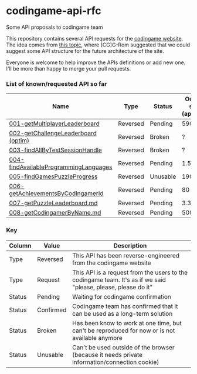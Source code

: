 # codingame-api-rfc
Some API proposals to codingame team

This repository contains several API requests for the [codingame website](https://www.codingame.com).
The idea comes from [this topic](https://www.codingame.com/forum/t/api-the-place-to-ask-for-improvements-in-cg-api), where [CG]G-Rom suggested that we could suggest some API structure for the future architecture of the site.

Everyone is welcome to help improve the APIs definitions or add new one. I'll be more than happy to merge your pull requests.

### List of known/requested API so far

Name                        | Type     | Status  | Output size (approx.) |
----------------------------|----------|---------|-----------------------|
[001-getMultiplayerLeaderboard](https://github.com/Orabig/codingame-api-rfc/blob/master/rfc/001-getMultiplayerLeaderboard.md) | Reversed | Pending | 590 kb |
[002-getChallengeLeaderboard (optim)](https://github.com/Orabig/codingame-api-rfc/blob/master/rfc/002-getChallengeLeaderboard-optim.md) | Reversed | Broken | ? |
[003-findAllByTestSessionHandle](https://github.com/Orabig/codingame-api-rfc/blob/master/rfc/003-findAllByTestSessionHandle.md) | Reversed | Broken | ? |
[004-findAvailableProgrammingLanguages](https://github.com/Orabig/codingame-api-rfc/blob/master/rfc/004-findAvailableProgrammingLanguages.md) | Reversed | Pending | 1.5 kb |
[005-findGamesPuzzleProgress](https://github.com/Orabig/codingame-api-rfc/blob/master/rfc/005-findGamesPuzzleProgress.md) | Reversed | Unusable | 190 kb |
[006-getAchievementsByCodingamerId](https://github.com/Orabig/codingame-api-rfc/blob/master/rfc/006-getAchievementsByCodingamerId.md) | Reversed | Pending | 80 kb |
[007-getPuzzleLeaderboard.md](https://github.com/Orabig/codingame-api-rfc/blob/master/rfc/007-getPuzzleLeaderboard.md) | Reversed | Pending | 3.3 Mb |
[008-getCodingamerByName.md](https://github.com/Orabig/codingame-api-rfc/blob/master/rfc/008-getCodingamerByName.md) | Reversed | Pending | 500 b |

### Key ###

Column | Value | Description
-------|-------|------------
Type | Reversed | This API has been reverse-engineered from the codingame website
Type | Request | This API is a request from the users to the codingame team. It's as if we said "please, please, please do it"
Status | Pending | Waiting for codingame confirmation
Status | Confirmed | Codingame team has confirmed that it can be used as a long-term solution 
Status | Broken | Has been know to work at one time, but can't be reproduced for now or is not available anymore
Status | Unusable | Can't be used outside of the browser (because it needs private information/connection cookie)
